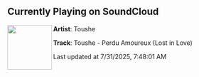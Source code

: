 ## Currently Playing on SoundCloud

[<img align="left" width="100" src="https://i1.sndcdn.com/artworks-97duXcJ8m9OG1IU8-0zsGLw-t500x500.jpg">](https://soundcloud.com/groove030/toushe-perdu-amoureux)

**Artist**: Toushe 

**Track**: Toushe - Perdu Amoureux (Lost in Love)

Last updated at 7/31/2025, 7:48:01 AM
